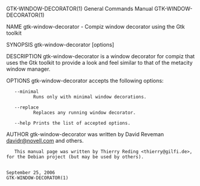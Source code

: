 GTK-WINDOW-DECORATOR(1)                                                                  General Commands Manual                                                                  GTK-WINDOW-DECORATOR(1)

NAME
       gtk-window-decorator - Compiz window decorator using the Gtk toolkit

SYNOPSIS
       gtk-window-decorator [options]

DESCRIPTION
       gtk-window-decorator is a window decorator for compiz that uses the Gtk toolkit to provide a look and feel similar to that of the metacity window manager.

OPTIONS
       gtk-window-decorator accepts the following options:

       --minimal
              Runs only with minimal window decorations.

       --replace
              Replaces any running window decorator.

       --help Prints the list of accepted options.

AUTHOR
       gtk-window-decorator was written by David Reveman <davidr@novell.com> and others.

       This manual page was written by Thierry Reding <thierry@gilfi.de>, for the Debian project (but may be used by others).

                                                                                            September 25, 2006                                                                    GTK-WINDOW-DECORATOR(1)
